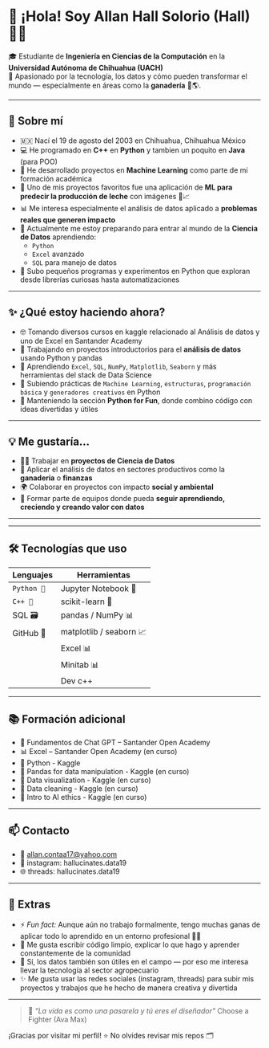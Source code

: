 # 👋 ¡Hola! Soy Allan Hall Solorio (Hall) 🧑‍💻

🎓 Estudiante de **Ingeniería en Ciencias de la Computación** en la **Universidad Autónoma de Chihuahua (UACH)**  
📍 Apasionado por la tecnología, los datos y cómo pueden transformar el mundo — especialmente en áreas como la **ganadería** 🐄🌎.

---

## 🚀 Sobre mí

- 🇲🇽  Nací el 19 de agosto del 2003 en Chihuahua, Chihuahua México 
- 💻 He programado en **C++** en **Python** y tambien un poquito en **Java** (para POO)
- 🤖 He desarrollado proyectos en **Machine Learning** como parte de mi formación académica
- 🧠 Uno de mis proyectos favoritos fue una aplicación de **ML para predecir la producción de leche** con imágenes 🐄📈
- 📊 Me interesa especialmente el análisis de datos aplicado a **problemas reales que generen impacto**
- 🌱 Actualmente me estoy preparando para entrar al mundo de la **Ciencia de Datos** aprendiendo:
  - `Python` 
  - `Excel` avanzado
  - `SQL` para manejo de datos
- 🧪 Subo pequeños programas y experimentos en Python que exploran desde librerías curiosas hasta automatizaciones

---

## ✨ ¿Qué estoy haciendo ahora?

- 🤓 Tomando diversos cursos en kaggle relacionado al Análisis de datos y uno de Excel en Santander Academy
- 🔭 Trabajando en proyectos introductorios para el **análisis de datos** usando Python y pandas
- 🌱 Aprendiendo `Excel`, `SQL`, `NumPy`, `Matplotlib`, `Seaborn` y más herramientas del stack de Data Science
- 📁 Subiendo prácticas de `Machine Learning`, `estructuras`, `programación básica` y `generadores creativos` en Python
- 🐍 Manteniendo la sección **Python for Fun**, donde combino código con ideas divertidas y útiles

---

## 💡 Me gustaría...

- 👨‍🔬 Trabajar en **proyectos de Ciencia de Datos**
- 🧠 Aplicar el análisis de datos en sectores productivos como la **ganadería** o  **finanzas** 
- 🌍 Colaborar en proyectos con impacto **social y ambiental**
- 💼 Formar parte de equipos donde pueda **seguir aprendiendo, creciendo y creando valor con datos**

---


---

## 🛠️ Tecnologías que uso

| Lenguajes | Herramientas |
|-----------|--------------|
| `Python 🐍` | Jupyter Notebook 📓 |
| `C++ 💠` | scikit-learn 🤖 |
| SQL 🗃️   | pandas / NumPy 📊 |
| GitHub 🐙| matplotlib / seaborn 📈 |
|          | Excel 📊 |
|          | Minitab 📊 | 
|          | Dev c++  | 

---

## 📚 Formación adicional

- 🧠 Fundamentos de Chat GPT – Santander Open Academy 
- 📊 Excel – Santander Open Academy (en curso)
- 🐍 Python - Kaggle
- 🐼 Pandas for data manipulation - Kaggle (en curso)
- 📒 Data visualization - Kaggle (en curso)
- 🧼 Data cleaning - Kaggle (en curso)
- 🤖 Intro to AI ethics - Kaggle (en curso)

---

## 📫 Contacto

- 📧 allan.contaa17@yahoo.com
- 🔗 instagram: hallucinates.data19
- 🌐 threads: hallucinates.data19

---

## 🤔 Extras

- ⚡ *Fun fact:* Aunque aún no trabajo formalmente, tengo muchas ganas de aplicar todo lo aprendido en un entorno profesional 🧠💼
- 📘 Me gusta escribir código limpio, explicar lo que hago y aprender constantemente de la comunidad
- 🐄 Sí, los datos también son útiles en el campo — por eso me interesa llevar la tecnología al sector agropecuario
- ✨ Me gusta usar las redes sociales (instagram, threads) para subir mis proyectos y trabajos que he hecho de manera creativa y divertida 

---

> 💬 *"La vida es como una pasarela y tú eres el diseñador"* Choose a Fighter (Ava Max) 

¡Gracias por visitar mi perfil! ⭐ No olvides revisar mis repos 🗂️

